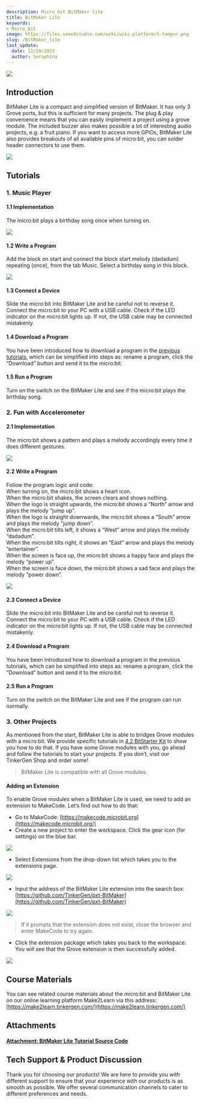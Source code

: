 ```yaml
---
description: Micro_bit BitMaker lite
title: BitMaker Lite
keywords:
- Micro_bit
image: https://files.seeedstudio.com/wiki/wiki-platform/S-tempor.png
slug: /BitMaker_lite
last_update:
  date: 12/29/2023
  author: Seraphina
---
```



<!-- ![](https://cdn.nlark.com/yuque/0/2020/png/2701823/1607656416908-e058e745-c2f4-4263-8a0b-9c38faa4085d.png#align=left&display=inline&height=512&originHeight=512&originWidth=814&size=0&status=done&style=none&width=814) -->
![](https://files.seeedstudio.com/wiki/microbit/bitmaker/8.png)

## Introduction
BitMaker Lite is a compact and simplified version of BitMaker. It has only 3 Grove ports, but this is sufficient for many projects. The plug & play convenience means that you can easily implement a project using a grove module. The included buzzer also makes possible a lot of interesting audio projects, e.g. a fruit piano. If you want to access more GPIOs, BitMaker Lite also provides breakouts of all available pins of micro:bit, you can solder header connectors to use them.

<!-- ![](https://cdn.nlark.com/yuque/0/2020/png/2701823/1607656416911-961efb23-8578-4cfa-a224-29da21dcd517.png#align=left&display=inline&height=419&originHeight=419&originWidth=1156&size=0&status=done&style=none&width=1156) -->
![](https://files.seeedstudio.com/wiki/microbit/bitmaker/10.png)

## Tutorials
### 1. Music Player
#### 1.1 Implementation

The micro:bit plays a birthday song once when turning on.

<!-- ![](https://cdn.nlark.com/yuque/0/2020/png/2701823/1607656416918-8d8828f3-a79b-45ad-a721-186f3f7756fb.png#align=left&display=inline&height=399&originHeight=399&originWidth=709&size=0&status=done&style=none&width=709) -->
![](https://files.seeedstudio.com/wiki/microbit/bitmaker/11.png)

#### 1.2 Write a Program
Add the block on start and connect the block start melody (dadadum) repeating (once), from the tab Music. Select a birthday song in this block.

<!-- ![](https://cdn.nlark.com/yuque/0/2020/png/2701823/1607656416887-1ca9e66a-ee00-4f89-83cf-7b8faafdfa3b.png#align=left&display=inline&height=171&originHeight=171&originWidth=535&size=0&status=done&style=none&width=535) -->
![](https://files.seeedstudio.com/wiki/microbit/bitmaker/12.png)

#### 1.3 Connect a Device
Slide the micro:bit into BitMaker Lite and be careful not to reverse it. Connect the micro:bit to your PC with a USB cable. Check if the LED indicator on the micro:bit lights up. If not, the USB cable may be connected mistakenly.

#### 1.4 Download a Program
You have been introduced how to download a program in the [previous tutorials](https://docproxy.tinkergen.com/web/#/2?page_id=329), which can be simplified into steps as: rename a program, click the “Download” button and send it to the micro:bit.

#### 1.5 Run a Program
Turn on the switch on the BitMaker Lite and see if the micro:bit plays the birthday song.


### 2. Fun with Accelerometer
#### 2.1 Implementation

The micro:bit shows a pattern and plays a melody accordingly every time it does different gestures.

<!-- ![](https://cdn.nlark.com/yuque/0/2020/png/2701823/1607656416904-9f5c413e-032f-4651-8d51-303ca7f57420.png#align=left&display=inline&height=490&originHeight=490&originWidth=632&size=0&status=done&style=none&width=632) -->
![](https://files.seeedstudio.com/wiki/microbit/bitmaker/13.png)

#### 2.2 Write a Program
Follow the program logic and code:<br />
When turning on, the micro:bit shows a heart icon.<br />
When the micro:bit shakes, the screen clears and shows nothing.<br />
When the logo is straight upwards, the micro:bit shows a “North” arrow and plays the melody “jump up”.<br />
When the logo is straight downwards, the micro:bit shows a “South” arrow and plays the melody “jump down”.<br />
When the micro:bit tilts left, it shows a “West” arrow and plays the melody “dadadum”.<br />
When the micro:bit tilts right, it shows an “East” arrow and plays the melody “entertainer”.<br />
When the screen is face up, the micro:bit shows a happy face and plays the melody “power up”.<br />
When the screen is face down, the micro:bit shows a sad face and plays the melody “power down”.
<!-- ![](https://cdn.nlark.com/yuque/0/2020/png/2701823/1607656416885-b70ab193-d5c2-47d1-ab29-bdb3452d6aa2.png#align=left&display=inline&height=741&originHeight=741&originWidth=982&size=0&status=done&style=none&width=982) -->
![](https://files.seeedstudio.com/wiki/microbit/bitmaker/14.png)

#### 2.3 Connect a Device
Slide the micro:bit into BitMaker Lite and be careful not to reverse it. Connect the micro:bit to your PC with a USB cable. Check if the LED indicator on the micro:bit lights up. If not, the USB cable may be connected mistakenly.

#### 2.4 Download a Program
You have been introduced how to download a program in the previous tutorials, which can be simplified into steps as: rename a program, click the “Download” button and send it to the micro:bit.

#### 2.5 Run a Program
Turn on the switch on the BitMaker Lite and see if the program can run normally.

### 3. Other Projects

As mentioned from the start, BitMaker Lite is able to bridges Grove modules with a micro:bit. We provide specific tutorials in [4.2 BitStarter Kit](https://docproxy.tinkergen.com/web/#/2?page_id=403) to show you how to do that. If you have some Grove modules with you, go ahead and follow the tutorials to start your projects. If you don’t, visit our TinkerGen Shop and order some!

> BitMaker Lite is compatible with all Grove modules.

#### Adding an Extension
To enable Grove modules when a BitMaker Lite is used, we need to add an extension to MakeCode. Let’s find out how to do that:

- Go to MakeCode: [https://makecode.microbit.org](https://makecode.microbit.org/)
- Create a new project to enter the workspace. Click the gear icon (for settings) on the blue bar.
<!-- ![](https://cdn.nlark.com/yuque/0/2020/png/2701823/1607656416889-8342e086-2cdc-4416-bbbf-95d991f48444.png#align=left&display=inline&height=524&originHeight=524&originWidth=1072&size=0&status=done&style=none&width=1072) -->
![](https://files.seeedstudio.com/wiki/microbit/bitmaker/15.png)

- Select Extensions from the drop-down list which takes you to the extensions page.
<!-- ![](https://cdn.nlark.com/yuque/0/2020/png/2701823/1607656416908-ee4ae33c-ffc2-44b8-a127-bf55f7e4e0e5.png#align=left&display=inline&height=712&originHeight=712&originWidth=931&size=0&status=done&style=none&width=931) -->
![](https://files.seeedstudio.com/wiki/microbit/bitmaker/16.png)

- Input the address of the BitMaker Lite extension into the search box: [https://github.com/TinkerGen/pxt-BitMaker](https://github.com/TinkerGen/pxt-BitMaker)
<!-- ![](https://cdn.nlark.com/yuque/0/2020/png/2701823/1607656416930-10133e74-2d1f-41d1-9a3c-1c29482f27a3.png#align=left&display=inline&height=937&originHeight=937&originWidth=1920&size=0&status=done&style=none&width=1920) -->
![](https://files.seeedstudio.com/wiki/microbit/bitmaker/17.png)

> If it prompts that the extension does not exist, close the browser and enter MakeCode to try again.

- Click the extension package which takes you back to the workspace. You will see that the Grove extension is then successfully added.
<!-- ![](https://cdn.nlark.com/yuque/0/2020/png/2701823/1607656416925-93ed4b5a-8d37-4841-be77-0d6564d01cc8.png#align=left&display=inline&height=937&originHeight=937&originWidth=1920&size=0&status=done&style=none&width=1920) -->
![](https://files.seeedstudio.com/wiki/microbit/bitmaker/18.png)


## Course Materials
You can see related course materials about the micro:bit and BitMaker Lite on our online learning platform Make2Learn via this address: [https://make2learn.tinkergen.com/](https://make2learn.tinkergen.com/)

## Attachments
#### [Attachment: BitMaker Lite Tutorial Source Code](https://tinkergen.com/filedownload/179268)

## Tech Support & Product Discussion

Thank you for choosing our products! We are here to provide you with different support to ensure that your experience with our products is as smooth as possible. We offer several communication channels to cater to different preferences and needs.

<div class="button_tech_support_container">
<a href="https://forum.seeedstudio.com/" class="button_forum"></a> 
<a href="https://www.seeedstudio.com/contacts" class="button_email"></a>
</div>

<div class="button_tech_support_container">
<a href="https://discord.gg/eWkprNDMU7" class="button_discord"></a> 
<a href="https://github.com/Seeed-Studio/wiki-documents/discussions/69" class="button_discussion"></a>
</div>

